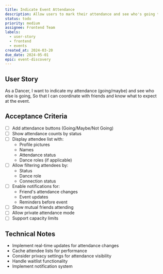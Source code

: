 ```yaml
---
title: Indicate Event Attendance
description: Allow users to mark their attendance and see who's going to events
status: todo
priority: medium
assignee: Frontend Team
labels:
  - user-story
  - frontend
  - events
created_at: 2024-03-20
due_date: 2024-05-01
epic: event-discovery
---
```


## User Story

As a Dancer,
I want to indicate my attendance (going/maybe) and see who else is going,
So that I can coordinate with friends and know what to expect at the event.

## Acceptance Criteria

- [ ] Add attendance buttons (Going/Maybe/Not Going)
- [ ] Show attendance counts by status
- [ ] Display attendee list with:
  - Profile pictures
  - Names
  - Attendance status
  - Dance roles (if applicable)
- [ ] Allow filtering attendees by:
  - Status
  - Dance role
  - Connection status
- [ ] Enable notifications for:
  - Friend's attendance changes
  - Event updates
  - Reminders before event
- [ ] Show mutual friends attending
- [ ] Allow private attendance mode
- [ ] Support capacity limits

## Technical Notes

- Implement real-time updates for attendance changes
- Cache attendee lists for performance
- Consider privacy settings for attendance visibility
- Handle waitlist functionality
- Implement notification system
